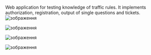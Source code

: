 Web application for testing knowledge of traffic rules. It implements authorization, registration, output of single questions and tickets.
 
 ![зображення](https://github.com/Username-Loading/App-frontend/assets/62465132/1f0886bb-3a66-4e0a-862d-327c34ce7b49)

![зображення](https://github.com/Username-Loading/App-frontend/assets/62465132/d25597bf-c829-4ac8-82b1-9c73c5e534c1)

![зображення](https://github.com/Username-Loading/App-frontend/assets/62465132/d912494b-c67f-4493-bca1-78d7b3b3d6f0)

![зображення](https://github.com/Username-Loading/App-frontend/assets/62465132/a834660a-cf9b-4414-a647-b390911da6a1)






















